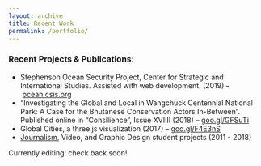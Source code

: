```yaml
---
layout: archive
title: Recent Work
permalink: /portfolio/
---
```

<h3 class="post-link">Recent Projects & Publications:</h3>
  <ul>
    <li>Stephenson Ocean Security Project, Center for Strategic and International Studies. Assisted with web development. (2019) – <a href="http://ocean.csis.org" className="Home-link link anim-middleout">ocean.csis.org</a></li>
    <li>“Investigating the Global and Local in Wangchuck Centennial National Park: A Case for the Bhutanese Conservation Actors In-Between”. Published online in “Consilience”, Issue XVIIII (2018) – <a href="https://www.goo.gl/GFSuTi" className="Home-link link anim-middleout">goo.gl/GFSuTi</a></li>
    <li>Global Cities, a three.js visualization (2017) – <a href="https://www.goo.gl/F4E3nS">goo.gl/F4E3nS</a></li>
    <li><a href="https://www.columbiaspectator.com/contributors/Anne-Steele/" className="Home-link link anim-middleout">Journalism</a>, Video, and Graphic Design student projects (2011 - 2018)</li>
  </ul>

Currently editing: check back soon!
